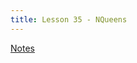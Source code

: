 ```yaml
---
title: Lesson 35 - NQueens
---
```


[Notes](https://github.com/novillo-cs/apcsa_material/blob/main/classwork/30_nqueens/notes.md)
